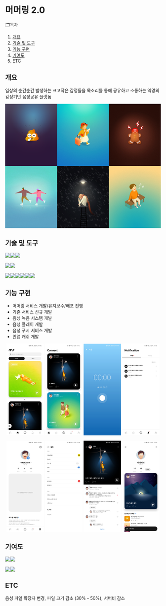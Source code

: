 # 머머링 2.0
🗂목차
  1. [개요](https://github.com/chani01/portfolio_info/blob/main/hiddenTag.md#%EA%B0%9C%EC%9A%94)<br>
  2. [기술 및 도구](https://github.com/chani01/portfolio_info/blob/main/hiddenTag.md#%EA%B8%B0%EB%8A%A5-%EA%B5%AC%ED%98%84)<br>
  3. [기능 구현](https://github.com/chani01/portfolio_info/blob/main/hiddenTag.md#%EA%B8%B0%EB%8A%A5-%EA%B5%AC%ED%98%84)<br>
  4. [기여도](https://github.com/chani01/portfolio_info/blob/main/hiddenTag.md#%EA%B8%B0%EC%97%AC%EB%8F%84)<br>
  5. [ETC](https://github.com/chani01/portfolio_info/blob/main/hiddenTag.md#etc)
 
## 개요
일상의 순간순간 발생하는 크고작은 감정들을 목소리를 통해 공유하고 소통하는 익명의 감정기반 음성공유 플랫폼

![image](https://github.com/chani01/portfolio_info/blob/main/images/murmuring/2.0/mmr_info1.png)

## 기술 및 도구
<img src="https://img.shields.io/badge/Language-%23121011?style=for-the-badge"><img src="https://img.shields.io/badge/kotlin-%237F52FF.svg?style=for-the-badge&logo=kotlin&logoColor=white"><img src="https://img.shields.io/badge/java-%23ED8B00.svg?style=for-the-badge&logo=openjdk&logoColor=white">

<img src="https://img.shields.io/badge/ide-%23121011?style=for-the-badge"><img src="https://img.shields.io/badge/Android%20Studio-3DDC84.svg?style=for-the-badge&logo=android-studio&logoColor=white">

<img src="https://img.shields.io/badge/Tools-%23121011?style=for-the-badge"><img src="https://img.shields.io/badge/firebase-%23039BE5.svg?style=for-the-badge&logo=firebase"><img src="https://img.shields.io/badge/-Swagger-%23Clojure?style=for-the-badge&logo=swagger&logoColor=white"><img src="https://img.shields.io/badge/git-%23F05033.svg?style=for-the-badge&logo=git&logoColor=white"><img src="https://img.shields.io/badge/github-%23000000.svg?style=for-the-badge&logo=github&logoColor=white"><img src="https://img.shields.io/badge/Slack-4A154B?style=for-the-badge&logo=slack&logoColor=white">
## 기능 구현
- 머머링 서비스 개발/유지보수/배포 진행
- 기존 서비스 신규 개발
- 음성 녹음 시스템 개발
- 음성 플레이 개발
- 음성 푸시 서비스 개발
- 인앱 캐쉬 개발

<p align="center"> <img src = "https://github.com/chani01/portfolio_info/blob/main/images/murmuring/2.0/mmr1.jpg" width="24%">  <img src = "https://github.com/chani01/portfolio_info/blob/main/images/murmuring/2.0/mmr2.jpg" width="24%">  <img src = "https://github.com/chani01/portfolio_info/blob/main/images/murmuring/2.0/mmr3.jpg" width="24%">  <img src = "https://github.com/chani01/portfolio_info/blob/main/images/murmuring/2.0/mmr4.jpg" width="24%"> </p>
<p align="center"> <img src = "https://github.com/chani01/portfolio_info/blob/main/images/murmuring/2.0/mmr5.jpg" width="24%">  <img src = "https://github.com/chani01/portfolio_info/blob/main/images/murmuring/2.0/mmr6.jpg" width="24%">  <img src = "https://github.com/chani01/portfolio_info/blob/main/images/murmuring/2.0/mmr7.jpg" width="24%">  <img src = "https://github.com/chani01/portfolio_info/blob/main/images/murmuring/2.0/mmr8.jpg" width="24%"> </p>

## 기여도
<img src="https://img.shields.io/badge/dev-%23121011?style=for-the-badge"><img src="https://img.shields.io/badge/100-515151?style=for-the-badge">

<img src="https://img.shields.io/badge/Planning-%23121011?style=for-the-badge"><img src="https://img.shields.io/badge/50-515151?style=for-the-badge">


## ETC
음성 파일 확장자 변경, 파일 크기 감소 (30% - 50%), 서버비 감소


